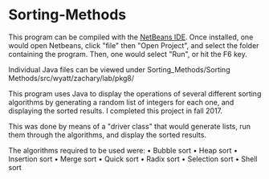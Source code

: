 # Sorting-Methods
This program can be compiled with the [NetBeans IDE](https://netbeans.org/). Once installed, one would open Netbeans, click "file" then "Open Project", and select the folder containing the program. Then, one would select "Run", or hit the F6 key.

Individual Java files can be viewed under Sorting_Methods/Sorting Methods/src/wyatt/zachary/lab/pkg8/

This program uses Java to display the operations of several different sorting algorithms by generating a random list of integers for each one, and displaying the sorted results. I completed this project in fall 2017. 

This was done by means of a "driver class" that would generate lists, run them through the algorithms, and display the sorted results.

The algorithms required to be used were:
	• Bubble sort
	• Heap sort
	• Insertion sort
	• Merge sort
	• Quick sort
	• Radix sort
 	• Selection sort
	• Shell sort
